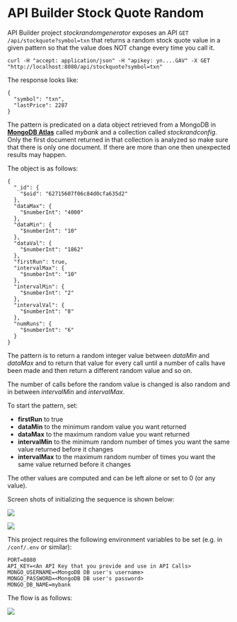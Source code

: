 # API Builder Stock Quote Random

API Builder project *stockrandomgenerator* exposes an API `GET /api/stockquote?symbol=txn` that returns a random stock quote value in a given pattern so that the value does NOT change every time you call it.

```
curl -H "accept: application/json" -H "apikey: yn....GAV" -X GET "http://localhost:8080/api/stockquote?symbol=txn"
```

The response looks like:

```
{
  "symbol": "txn",
  "lastPrice": 2287
}
```

The pattern is predicated on a data object retrieved from a MongoDB in [**MongoDB Atlas**](https://cloud.mongodb.com/) called *mybank* and a collection called *stockrandconfig*. Only the first document returned in that collection is analyzed so make sure that there is only one document. If there are more than one then unexpected results may happen.

The object is as follows:

```
{
  "_id": {
    "$oid": "62715607f06c84d0cfa635d2"
  },
  "dataMax": {
    "$numberInt": "4000"
  },
  "dataMin": {
    "$numberInt": "10"
  },
  "dataVal": {
    "$numberInt": "1862"
  },
  "firstRun": true,
  "intervalMax": {
    "$numberInt": "10"
  },
  "intervalMin": {
    "$numberInt": "2"
  },
  "intervalVal": {
    "$numberInt": "8"
  },
  "numRuns": {
    "$numberInt": "6"
  }
}
```

The pattern is to return a random integer value between *dataMin* and *dataMax* and to return that value for every call until a number of calls have been made and then return a different random value and so on.

The number of calls before the random value is changed is also random and in between *intervalMin* and *intervalMax*.

To start the pattern, set:

* **firstRun** to true
* **dataMin** to the minimum random value you want returned
* **dataMax** to the maximum random value you want returned
* **intervalMin** to the minimum random number of times you want the same value returned before it changes
* **intervalMax** to the maximum random number of times you want the same value returned before it changes

The other values are computed and can be left alone or set to 0 (or any value).

Screen shots of initializing the sequence is shown below:

![](https://i.imgur.com/AUcK3C7.png)

![](https://i.imgur.com/E4IFC4r.png)


This project requires the following environment variables to be set (e.g. in `/conf/.env` or similar):

```
PORT=8080
API_KEY=<An API Key that you provide and use in API Calls>
MONGO_USERNAME=<MongoDB DB user's username>
MONGO_PASSWORD=<MongoDB DB user's password>
MONGO_DB_NAME=mybank
```

The flow is as follows:

![](https://i.imgur.com/eKYCdol.png)
